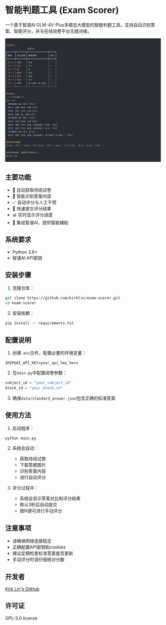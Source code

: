 # 智能判题工具 (Exam Scorer)

一个基于智谱AI GLM-4V-Plus多模态大模型的智能判题工具，支持自动识别答案、智能评分，并与在线阅卷平台无缝对接。

![result](./README.assets/result.png)

## 主要功能

- 🔄 自动获取待阅试卷
- 📝 智能识别答案内容
- ✅ 自动评分与人工干预
- 🚀 快速提交评分结果
- 📊 实时显示评分进度
- 🤖 集成智谱AI，提供智能辅助

## 系统要求

- Python 3.8+
- 智谱AI API密钥

## 安装步骤

1. 克隆仓库：
```bash
git clone https://github.com/kirklin/exam-scorer.git
cd exam-scorer
```

2. 安装依赖：
```bash
pip install -r requirements.txt
```

## 配置说明

1. 创建`.env`文件，配置必要的环境变量：
```
ZHIPUAI_API_KEY=your_api_key_here
```

2. 在`main.py`中配置阅卷参数：
```python
subject_id = "your_subject_id"
block_id = "your_block_id"
```

3. 确保`data/standard_answer.json`包含正确的标准答案

## 使用方法

1. 启动程序：
```bash
python main.py
```

2. 系统会自动：
   - 获取待阅试卷
   - 下载答题图片
   - 识别答案内容
   - 进行自动评分

3. 评分过程中：
   - 系统会显示答案对比和评分结果
   - 默认3秒后自动提交
   - 按N键可进行手动评分

## 注意事项

- 请确保网络连接稳定
- 正确配置API密钥和cookies
- 建议定期检查标准答案是否更新
- 手动评分时请仔细核对分数

## 开发者

[Kirk Lin's GitHub](https://github.com/kirklin)

## 许可证

GPL-3.0 license 
